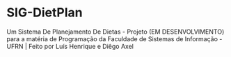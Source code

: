 # SIG-DietPlan
 Um Sistema De Planejamento De Dietas - Projeto (EM DESENVOLVIMENTO) para a matéria de Programação da Faculdade de Sistemas de Informação - UFRN | Feito por Luís Henrique e Diêgo Axel

